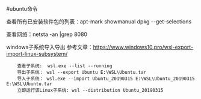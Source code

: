 #ubuntu命令

  查看所有已安装软件包的列表：apt-mark showmanual
                            dpkg --get-selections
                            
                            
  查看网络：netsta -an |grep 8080           



  windows子系统导入导出
        参考文章：https://www.windows10.pro/wsl-export-import-linux-subsystem/
        
        查看子系统:  wsl.exe --list --running
        导出子系统： wsl --export Ubuntu E:\WSL\Ubuntu.tar
        导入子系统： wsl.exe --import Ubuntu_20190315 E:\WSL\Ubuntu_20190315 E:\WSL\Ubuntu.tar
        立即运行该Linux子系统: wsl --distribution Ubuntu_20190315

